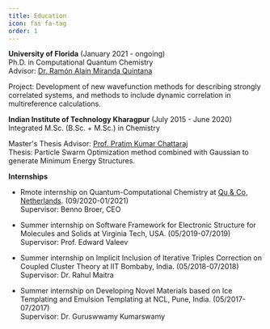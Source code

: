 ```yaml
---
title: Education
icon: fas fa-tag
order: 1
---
```


**University of Florida** (January 2021 - ongoing)       
Ph.D. in Computational Quantum Chemistry  
Advisor: [Dr. Ramón Alain Miranda Quintana](https://quintana.chem.ufl.edu/)

Project: Development of new wavefunction methods for describing strongly correlated systems, and methods to include dynamic correlation in multireference calculations.


**Indian Institute of Technology Kharagpur** (July 2015 - June 2020)       
Integrated M.Sc. (B.Sc. + M.Sc.) in Chemistry     
    
Master's Thesis Advisor: [Prof. Pratim Kumar Chattaraj](http://www.chemistry.iitkgp.ac.in/professor/pkc)    
Thesis: Particle Swarm Optimization method combined with Gaussian to generate Minimum Energy Structures.   


**Internships**

- Rmote internship on Quantum-Computational Chemistry at [Qu & Co, Netherlands](https://quandco.com/). (09/2020-01/2021)     
  Supervisor: Benno Broer, CEO   
  
- Summer internship on Software Framework for Electronic Structure for Molecules and Solids at Virginia Tech, USA. (05/2019-07/2019)   
  Supervisor: Prof. Edward Valeev    
  
- Summer internship on Implicit Inclusion of Iterative Triples Correction on Coupled Cluster Theory at IIT Bombaby, India. (05/2018-07/2018)   
  Supervisor: Dr. Rahul Maitra    
  
- Summer internship on Developing Novel Materials based on Ice Templating and Emulsion Templating at NCL, Pune, India. (05/2017-07/2017)    
  Supervisor: Dr. Guruswwamy Kumarswamy
